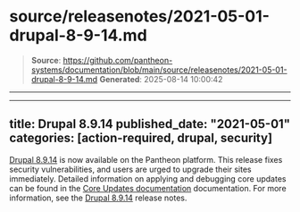 # source/releasenotes/2021-05-01-drupal-8-9-14.md

> **Source**: https://github.com/pantheon-systems/documentation/blob/main/source/releasenotes/2021-05-01-drupal-8-9-14.md
> **Generated**: 2025-08-14 10:00:42

---

---
title: Drupal 8.9.14
published_date: "2021-05-01"
categories: [action-required, drupal, security]
---
[Drupal 8.9.14](https://www.drupal.org/project/drupal/releases/8.9.14) is now available on the Pantheon platform. This release fixes security vulnerabilities, and users are urged to upgrade their sites immediately.  Detailed information on applying and debugging core updates can be found in the [Core Updates documentation](/core-updates) documentation. For more information, see the [Drupal 8.9.14](https://www.drupal.org/project/drupal/releases/8.9.14) release notes.
